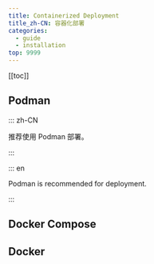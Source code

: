 ```yaml
---
title: Containerized Deployment
title_zh-CN: 容器化部署
categories:
  - guide
  - installation
top: 9999
---
```


[[toc]]

## <InlineIcon icon="i-devicon-plain-podman" link="https://pages.github.com/" /> Podman

::: zh-CN

推荐使用 Podman 部署。

:::

::: en

Podman is recommended for deployment.

:::

<WorkInProgress />

## <InlineIcon icon="i-devicon-plain-docker" link="https://pages.github.com/" /> Docker Compose

<WorkInProgress />

## <InlineIcon icon="i-devicon-plain-docker" link="https://pages.github.com/" /> Docker

<WorkInProgress />
